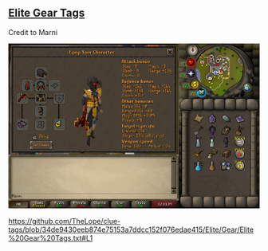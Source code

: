 ## [Elite Gear Tags](Elite%20Gear%20Tags.txt)
Credit to Marni

![Elite Gear](../../Docs/Elite%20Gear.png)

https://github.com/TheLope/clue-tags/blob/34de9430eeb874e75153a7ddcc152f076edae415/Elite/Gear/Elite%20Gear%20Tags.txt#L1